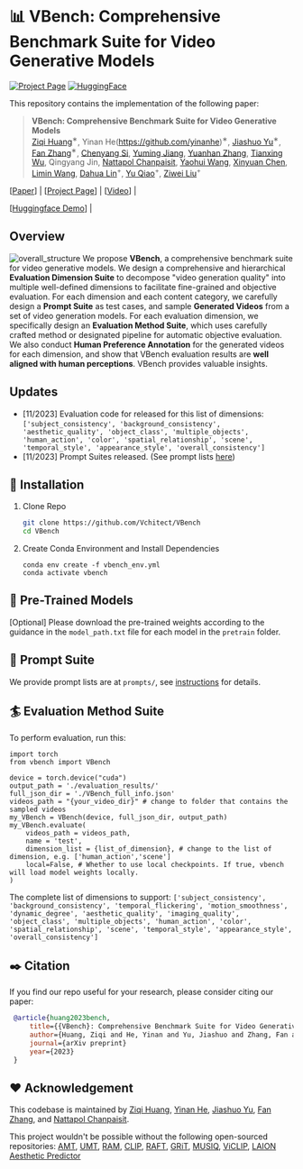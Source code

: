 # :bar_chart: VBench: Comprehensive Benchmark Suite for Video Generative Models 

<!-- [![arXiv](https://img.shields.io/badge/arXiv-2311.99999-b31b1b.svg)](https://arxiv.org/abs/2311.99999) -->
[![Project Page](https://img.shields.io/badge/VBench-Website-green)](https://vchitect.github.io/VBench-project/)
[![HuggingFace](https://img.shields.io/badge/%F0%9F%A4%97%20Hugging%20Face-Spaces-blue)](https://huggingface.co/spaces/VBench/T2V-Leaderboard)


This repository contains the implementation of the following paper:
> **VBench: Comprehensive Benchmark Suite for Video Generative Models**<br>
> [Ziqi Huang](https://ziqihuangg.github.io/)<sup>∗</sup>, Yinan He(https://github.com/yinanhe)<sup>∗</sup>, [Jiashuo Yu](https://scholar.google.com/citations?user=iH0Aq0YAAAAJ&hl=zh-CN)<sup>∗</sup>, [Fan Zhang](https://github.com/zhangfan-p)<sup>∗</sup>, [Chenyang Si](https://chenyangsi.top/), [Yuming Jiang](https://yumingj.github.io/), [Yuanhan Zhang](https://zhangyuanhan-ai.github.io/),  [Tianxing Wu](https://tianxingwu.github.io/), Qingyang Jin, [Nattapol Chanpaisit](https://nattapolchan.github.io/me), [Yaohui Wang](https://wyhsirius.github.io/), [Xinyuan Chen](https://scholar.google.com/citations?user=3fWSC8YAAAAJ), [Limin Wang](https://wanglimin.github.io), [Dahua Lin](http://dahua.site/)<sup>+</sup>, [Yu Qiao](http://mmlab.siat.ac.cn/yuqiao/index.html)<sup>+</sup>, [Ziwei Liu](https://liuziwei7.github.io/)<sup>+</sup><br>


[[Paper]()] |
[[Project Page](https://vchitect.github.io/VBench-project/)] |
[[Video](https://www.youtube.com/watch?v=7IhCC8Qqn8Y)] |
<!-- [[Dataset](https://drive.google.com/drive/folders/1FU1Ni-oDpxQCNYKo-ZLEfSGqO-j_Hw7X?usp=sharing)] -->
[[Huggingface Demo](https://vbench-t2v-leaderboard.hf.space/)] |

## Overview
![overall_structure](./assets/fig_teaser_new.jpg)
We propose **VBench**, a comprehensive benchmark suite for video generative models. We design a comprehensive and hierarchical <b>Evaluation Dimension Suite</b> to decompose "video generation quality" into multiple well-defined dimensions to facilitate fine-grained and objective evaluation. For each dimension and each content category, we carefully design a <b>Prompt Suite</b> as test cases, and sample <b>Generated Videos</b> from a set of video generation models. For each evaluation dimension, we specifically design an <b>Evaluation Method Suite</b>, which uses carefully crafted method or designated pipeline for automatic objective evaluation. We also conduct <b>Human Preference Annotation</b> for the generated videos for each dimension, and show that VBench evaluation results are <b>well aligned with human perceptions</b>. VBench provides valuable insights.

## Updates
- [11/2023] Evaluation code for released for this list of dimensions: `['subject_consistency', 'background_consistency', 'aesthetic_quality', 'object_class', 'multiple_objects', 'human_action', 'color', 'spatial_relationship', 'scene', 'temporal_style', 'appearance_style', 'overall_consistency']`
- [11/2023] Prompt Suites released. (See prompt lists [here](https://github.com/Vchitect/VBench/tree/master/prompts))

## :hammer: Installation

1. Clone Repo

   ```bash
   git clone https://github.com/Vchitect/VBench
   cd VBench
   ```

2. Create Conda Environment and Install Dependencies
    ```
    conda env create -f vbench_env.yml
    conda activate vbench
    ```

## :gem: Pre-Trained Models
[Optional] Please download the pre-trained weights according to the guidance in the `model_path.txt` file for each model in the `pretrain` folder.

## :bookmark_tabs: Prompt Suite

We provide prompt lists are at `prompts/`, see [instructions](https://github.com/Vchitect/VBench/tree/master/prompts) for details.

## :surfer: Evaluation Method Suite

To perform evaluation, run this:
```
import torch
from vbench import VBench

device = torch.device("cuda")
output_path = './evaluation_results/'
full_json_dir = './VBench_full_info.json'
videos_path = "{your_video_dir}" # change to folder that contains the sampled videos
my_VBench = VBench(device, full_json_dir, output_path)
my_VBench.evaluate(
    videos_path = videos_path,
    name = 'test',
    dimension_list = {list_of_dimension}, # change to the list of dimension, e.g. ['human_action','scene']
    local=False, # Whether to use local checkpoints. If true, vbench will load model weights locally.
)
```

The complete list of dimensions to support:
```['subject_consistency', 'background_consistency', 'temporal_flickering', 'motion_smoothness', 'dynamic_degree', 'aesthetic_quality', 'imaging_quality', 'object_class', 'multiple_objects', 'human_action', 'color', 'spatial_relationship', 'scene', 'temporal_style', 'appearance_style', 'overall_consistency']```


## :black_nib: Citation

   If you find our repo useful for your research, please consider citing our paper:

   ```bibtex
    @article{huang2023bench,
        title={{VBench}: Comprehensive Benchmark Suite for Video Generative Models},
        author={Huang, Ziqi and He, Yinan and Yu, Jiashuo and Zhang, Fan and Si, Chenyang and Jiang, Yuming and Zhang, Yuanhan and Wu, Tianxing and Jin, Qingyang and Chanpaisit, Nattapol and Wang, Yaohui and Chen, Xinyuan and Wang, Limin and Lin, Dahua and Qiao, Yu and Liu, Ziwei}
        journal={arXiv preprint}
        year={2023}
    }
   ```


## :hearts: Acknowledgement

This codebase is maintained by [Ziqi Huang](https://ziqihuangg.github.io/), [Yinan He](https://github.com/yinanhe), [Jiashuo Yu](https://scholar.google.com/citations?user=iH0Aq0YAAAAJ&hl=zh-CN), [Fan Zhang](https://github.com/zhangfan-p), and [Nattapol Chanpaisit](https://nattapolchan.github.io/me).

This project wouldn't be possible without the following open-sourced repositories:
[AMT](https://github.com/MCG-NKU/AMT/), [UMT](https://github.com/OpenGVLab/unmasked_teacher), [RAM](https://github.com/xinyu1205/recognize-anything), [CLIP](https://github.com/openai/CLIP), [RAFT](https://github.com/princeton-vl/RAFT), [GRiT](https://github.com/JialianW/GRiT), [MUSIQ](https://github.com/chaofengc/IQA-PyTorch/), [ViCLIP](https://github.com/OpenGVLab/InternVideo/tree/main/Data/InternVid), [LAION Aesthetic Predictor](https://github.com/LAION-AI/aesthetic-predictor)
